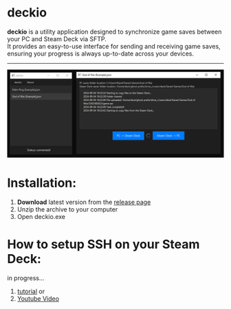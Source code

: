 # deckio

**deckio** is a utility application designed to synchronize game saves between your PC and Steam Deck via SFTP. <br> It provides an easy-to-use interface for sending and receiving game saves, ensuring your progress is always up-to-date across your devices.

---
<center>
<p align="center">
 <img width="600px" src="img/main.jpg" alt="deckio_window"/>
</p>
</center>

# Installation:

1) **Download** latest version from the [release page](https://github.com/e6aluga/deckio/releases)
2) Unzip the archive to your computer
3) Open deckio.exe


# How to setup SSH on your Steam Deck:


in progress...

1) [tutorial](https://gist.github.com/andygeorge/eee2825fa6446b629745ea92e862593a)
or
2) [Youtube Video](https://www.youtube.com/watch?v=IWgJrrrQn6I)